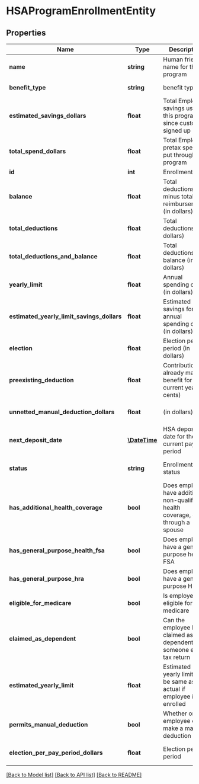# HSAProgramEnrollmentEntity

## Properties
Name | Type | Description | Notes
------------ | ------------- | ------------- | -------------
**name** | **string** | Human friendly name for the program | [default to 'Mass Transit']
**benefit_type** | **string** | benefit type | [default to 'mass_transit']
**estimated_savings_dollars** | **float** | Total Employee savings using this program since customer signed up | [optional] [default to 290.77]
**total_spend_dollars** | **float** | Total Employee pretax spending put through this program | [optional] [default to 590.77]
**id** | **int** | Enrollment ID | 
**balance** | **float** | Total deductions minus total reimbursements (in dollars) | [optional] [default to 1000.0]
**total_deductions** | **float** | Total deductions (in dollars) | [optional] [default to 1000.0]
**total_deductions_and_balance** | **float** | Total deductions plus balance (in dollars) | [optional] [default to 1200.0]
**yearly_limit** | **float** | Annual spending cap (in dollars) | [optional] [default to 5000.0]
**estimated_yearly_limit_savings_dollars** | **float** | Estimated savings for annual spending cap (in dollars) | [optional] [default to 1000.0]
**election** | **float** | Election per pay period (in dollars) | [optional] [default to 500.0]
**preexisting_deduction** | **float** | Contribution already made to benefit for the current year (in cents) | [optional] [default to 0.0]
**unnetted_manual_deduction_dollars** | **float** | (in dollars) | [optional] [default to 1000.0]
**next_deposit_date** | [**\DateTime**](\DateTime.md) | HSA deposit date for the current pay period | [optional] 
**status** | **string** | Enrollment status | [optional] [default to 'unopened']
**has_additional_health_coverage** | **bool** | Does employee have additional non-qualified health coverage, e.g. through a spouse | [optional] 
**has_general_purpose_health_fsa** | **bool** | Does employee have a general purpose health FSA | [optional] 
**has_general_purpose_hra** | **bool** | Does employee have a general purpose HRA | [optional] 
**eligible_for_medicare** | **bool** | Is employee eligible for medicare | [optional] 
**claimed_as_dependent** | **bool** | Can the employee be claimed as a dependent on someone else&#x27;s tax return | [optional] 
**estimated_yearly_limit** | **float** | Estimated yearly limit, will be same as actual if employee is enrolled | [optional] [default to 3400.0]
**permits_manual_deduction** | **bool** | Whether or not employee can make a manual deduction | [optional] 
**election_per_pay_period_dollars** | **float** | Election per pay period | [optional] [default to 100.0]

[[Back to Model list]](../README.md#documentation-for-models) [[Back to API list]](../README.md#documentation-for-api-endpoints) [[Back to README]](../README.md)

